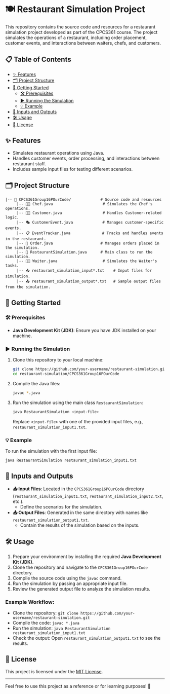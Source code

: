 # 🍽️ Restaurant Simulation Project

This repository contains the source code and resources for a restaurant simulation project developed as part of the CPCS361 course.
The project simulates the operations of a restaurant, including order placement, customer events, and interactions between waiters, chefs, and customers.

## 📋 Table of Contents
- [✨ Features](#-features)
- [🗂️ Project Structure](#️-project-structure)
- [🚀 Getting Started](#-getting-started)
  - [🛠️ Prerequisites](#%EF%B8%8F-prerequisites)
  - [▶️ Running the Simulation](#%EF%B8%8F-running-the-simulation)
  - [💡 Example](#-example)
- [📄 Inputs and Outputs](#-inputs-and-outputs)
- [🛠️ Usage](#%EF%B8%8F-usage)
- [📜 License](#-license)

## ✨ Features
- Simulates restaurant operations using Java.
- Handles customer events, order processing, and interactions between restaurant staff.
- Includes sample input files for testing different scenarios.

## 🗂️ Project Structure
```
|-- 📁 CPCS361Group16POurCode/             # Source code and resources
     |-- 👨‍🍳 Chef.java                      # Simulates the Chef's operations.
     |-- 🧑‍💼 Customer.java                  # Handles Customer-related logic.
     |-- 🎭 CustomerEvent.java             # Manages customer-specific events.
     |-- 📋 EventTracker.java              # Tracks and handles events in the restaurant.
     |-- 🛒 Order.java                     # Manages orders placed in the simulation.
     |-- 🏢 RestaurantSimulation.java      # Main class to run the simulation.
     |-- 🧑‍🍽️ Waiter.java                    # Simulates the Waiter's tasks.
     |-- 📥 restaurant_simulation_input*.txt    # Input files for simulation.
     |-- 📤 restaurant_simulation_output*.txt   # Sample output files from the simulation.
```

## 🚀 Getting Started

### 🛠️ Prerequisites
- **Java Development Kit (JDK)**: Ensure you have JDK installed on your machine.

### ▶️ Running the Simulation
1. Clone this repository to your local machine:
   ```bash
   git clone https://github.com/your-username/restaurant-simulation.git
   cd restaurant-simulation/CPCS361Group16POurCode
   ```

2. Compile the Java files:
   ```bash
   javac *.java
   ```

3. Run the simulation using the main class `RestaurantSimulation`:
   ```bash
   java RestaurantSimulation <input-file>
   ```
   Replace `<input-file>` with one of the provided input files, e.g., `restaurant_simulation_input1.txt`.

### 💡 Example
To run the simulation with the first input file:
```bash
java RestaurantSimulation restaurant_simulation_input1.txt
```

## 📄 Inputs and Outputs
- **📥 Input Files**: Located in the `CPCS361Group16POurCode` directory (`restaurant_simulation_input1.txt`, `restaurant_simulation_input2.txt`, etc.).
  - Define the scenarios for the simulation.
- **📤 Output Files**: Generated in the same directory with names like `restaurant_simulation_output1.txt`.
  - Contain the results of the simulation based on the inputs.

## 🛠️ Usage
1. Prepare your environment by installing the required **Java Development Kit (JDK)**.
2. Clone the repository and navigate to the `CPCS361Group16POurCode` directory.
3. Compile the source code using the `javac` command.
4. Run the simulation by passing an appropriate input file.
5. Review the generated output file to analyze the simulation results.

### Example Workflow:
- Clone the repository: `git clone https://github.com/your-username/restaurant-simulation.git`
- Compile the code: `javac *.java`
- Run the simulation: `java RestaurantSimulation restaurant_simulation_input1.txt`
- Check the output: Open `restaurant_simulation_output1.txt` to see the results.

## 📜 License
This project is licensed under the [MIT License](LICENSE).

---

Feel free to use this project as a reference or for learning purposes! 🌟
